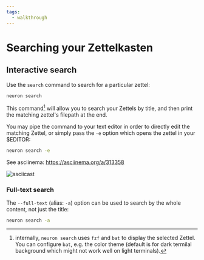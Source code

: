 ```yaml
---
tags:
  - walkthrough
---
```


# Searching your Zettelkasten

## Interactive search

Use the `search` command to search for a particular zettel:

```bash
neuron search
```

This command[^1] will allow you to search your Zettels by title, and then print the matching zettel's filepath at the end. 

You may pipe the command to your text editor in order to directly edit the matching Zettel, or simply pass the `-e` option which opens the zettel in your $EDITOR:

```bash
neuron search -e
```

See asciinema: <https://asciinema.org/a/313358>

![asciicast](https://asciinema.org/a/313358.png)

### Full-text search

The `--full-text` (alias: `-a`) option can be used to search by the whole content, not just the title:

```bash
neuron search -a
```
[^1]: internally, `neuron search` uses `fzf` and `bat` to display the selected Zettel. You can configure `bat`, e.g. the color theme (default is for dark termilal background which might not work well on light terminals).
